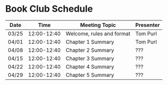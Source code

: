 # Book Club Schedule

| Date  | Time        | Meeting Topic              | Presenter |
| ----- | ----------- | -------------------------- | --------- |
| 03/25 | 12:00-12:40 | Welcome, rules and format  | Tom Purl  |
| 04/01 | 12:00-12:40 | Chapter 1 Summary          | Tom Purl  |
| 04/08 | 12:00-12:40 | Chapter 2 Summary          | ???       | 
| 04/15 | 12:00-12:40 | Chapter 3 Summary          | ???       | 
| 04/22 | 12:00-12:40 | Chapter 4 Summary          | ???       | 
| 04/29 | 12:00-12:40 | Chapter 5 Summary          | ???       | 
